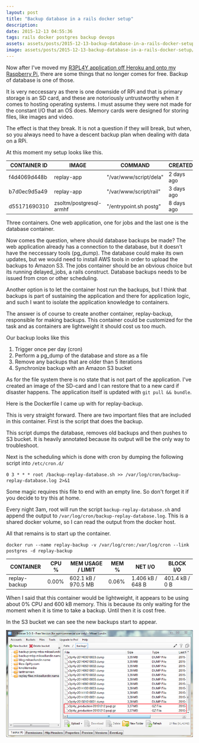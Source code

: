 ```yaml
---
layout: post
title: "Backup database in a rails docker setup"
description: 
date: 2015-12-13 04:55:36
tags: rails docker postgres backup devops 
assets: assets/posts/2015-12-13-backup-database-in-a-rails-docker-setup
image: assets/posts/2015-12-13-backup-database-in-a-rails-docker-setup/title.jpg
---
```


Now after I've moved my [R3PL4Y application off Heroku and onto my Raspberry Pi](/2015/12/11/deploying-legacy-rails-application-on-raspberry-pi-2-with-docker.html), there are some things that no longer comes for free. Backup of database is one of those.

It is very neccessary as there is one downside of RPi and that is primary storage is an SD card, and these are notoriously untrustworthy when it comes to hosting operating systems. I must assume they were not made for the constant I/O that an OS does. Memory cards were designed for storing files, like images and video.

The effect is that they break. It is not a question if they will break, but when, so you always need to have a descent backup plan when dealing with data on a RPi.

At this moment my setup looks like this.

| CONTAINER ID       | IMAGE                    | COMMAND                 | CREATED            | STATUS             | PORTS                 | NAMES       |
| ------------------ | ------------------------ | ----------------------- | ------------------ | ------------------ | --------------------- | ----------- |
| f4d4069d448b       | replay-app               | "/var/www/script/dela"  | 2 days ago         | Up 2 days          | 3000/tcp              | replay-jobs |
| b7d0ec9d5a49       | replay-app               | "/var/www/script/rail"  | 3 days ago         | Up 3 days          | 0.0.0.0:80->3000/tcp  | replay-app  |
| d55171690310       | zsoltm/postgresql-armhf  | "/entrypoint.sh postg"  | 8 days ago         | Up 8 days          | 5432/tcp              | postgres    |

Three containers. One web application, one for jobs and the last one is the database container.

Now comes the question, where should database backups be made? The web application already has a connection to the database, but it doesn't have the neccessary tools (pg_dump). The database could make its own updates, but we would need to install AWS tools in order to upload the backups to Amazon S3. The jobs container should be an obvious choice but its running delayed_jobs, a rails construct. Database backups needs to be issued from cron or other scheduling.

Another option is to let the container host run the backups, but I think that backups is part of sustaining the application and there for application logic, and such I want to isolate the application knowledge to containers.

The answer is of course to create another container, replay-backup, responsible for making backups. This container could be customized for the task and as containers are lightweight it should cost us too much.

Our backup looks like this

1. Trigger once per day (cron)
2. Perform a pg_dump of the database and store as a file
3. Remove any backups that are older than 5 iterations
4. Synchronize backup with an Amazon S3 bucket

As for the file system there is no state that is not part of the application. I've created an image of the SD-card and I can restore that to a new card if disaster happens. The application itself is updated with `git pull && bundle`.

Here is the Dockerfile I came up with for replay-backup.

<script src="https://gist.github.com/miklund/0d94b4a9c772a94c4e7b.js?file=Dockerfile"></script>

This is very straight forward. There are two important files that are included in this container. First is the script that does the backup.

<script src="https://gist.github.com/miklund/0d94b4a9c772a94c4e7b.js?file=backup-replay-database.sh"></script>

This script dumps the database, removes old backups and then pushes to S3 bucket. It is heavily annotated because its output will be the only way to troubleshoot.

Next is the scheduling which is done with cron by dumping the following script into `/etc/cron.d/`

```shell
0 3 * * * root /backup-replay-database.sh >> /var/log/cron/backup-replay-database.log 2>&1
```

Some magic requires this file to end with an empty line. So don't forget it if you decide to try this at home.

Every night 3am, root will run the script `backup-replay-database.sh` and append the output to `/var/log/cron/backup-replay-database.log`. This is a shared docker volume, so I can read the output from the docker host.

All that remains is to start up the container.

```shell
docker run --name replay-backup -v /var/log/cron:/var/log/cron --link postgres -d replay-backup
```

| CONTAINER          | CPU %              | MEM USAGE / LIMIT    | MEM %              | NET I/O            | BLOCK I/O      |
| ------------------ | ------------------ | -------------------- | ------------------ | ------------------ | -------------- |
| replay-backup      | 0.00%              | 602.1 kB / 970.5 MB  | 0.06%              | 1.406 kB / 648 B   | 401.4 kB / 0 B |

When I said that this container would be lightweight, it appears to be using about 0% CPU and 600 kB memory. This is because its only waiting for the moment when it is time to take a backup. Until then it is cost free.

In the S3 bucket we can see the new backups start to appear.

![Amazon S3 Bucket](/assets/posts/2015-12-13-backup-database-in-a-rails-docker-setup/index.png)
